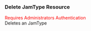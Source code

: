 ### Delete JamType Resource
<span style="color:red">Requires Administrators Authentication</span>   
Deletes an JamType
